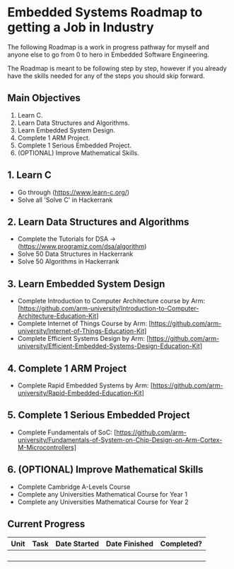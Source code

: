 # Embedded Systems Roadmap to getting a Job in Industry
The following Roadmap is a work in progress pathway for myself and anyone else to go from 0 to hero in
Embedded Software Engineering.

The Roadmap is meant to be following step by step, however if you already have the skills needed for any of the steps
you should skip forward.

## Main Objectives
1. Learn C.
2. Learn Data Structures and Algorithms.
3. Learn Embedded System Design.
4. Complete 1 ARM Project.
5. Complete 1 Serious Embedded Project.
6. (OPTIONAL) Improve Mathematical Skills.

## 1. Learn C
* Go through (https://www.learn-c.org/)
* Solve all 'Solve C' in Hackerrank

## 2. Learn Data Structures and Algorithms
* Complete the Tutorials for DSA -> (https://www.programiz.com/dsa/algorithm)
* Solve 50 Data Structures in Hackerrank
* Solve 50 Algorithms in Hackerrank

## 3. Learn Embedded System Design
* Complete Introduction to Computer Architecture course by Arm: [https://github.com/arm-university/Introduction-to-Computer-Architecture-Education-Kit]
* Complete Internet of Things Course by Arm: [https://github.com/arm-university/Internet-of-Things-Education-Kit]
* Complete Efficient Systems Design by Arm: [https://github.com/arm-university/Efficient-Embedded-Systems-Design-Education-Kit]

## 4. Complete 1 ARM Project
* Complete Rapid Embedded Systems by Arm: [https://github.com/arm-university/Rapid-Embedded-Education-Kit]    

## 5. Complete 1 Serious Embedded Project
* Complete Fundamentals of SoC: [https://github.com/arm-university/Fundamentals-of-System-on-Chip-Design-on-Arm-Cortex-M-Microcontrollers]

## 6. (OPTIONAL) Improve Mathematical Skills
* Complete Cambridge A-Levels Course
* Complete any Universities Mathematical Course for Year 1
* Complete any Universities Mathematical Course for Year 2
 

## Current Progress

|Unit|Task|Date Started|Date Finished|Completed?|
|----|----|------------|-------------|----------|
||||||
||||||
||||||
||||||
